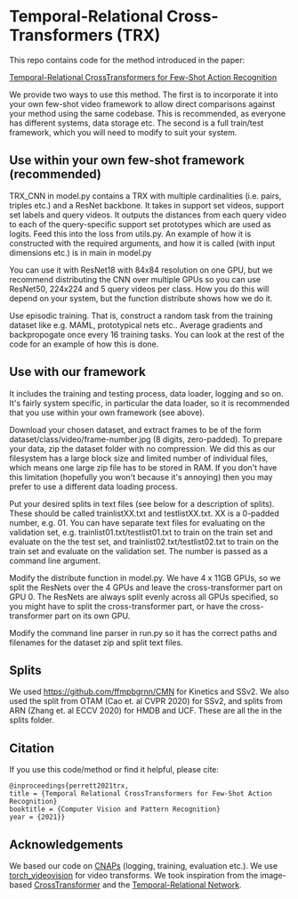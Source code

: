 # Temporal-Relational Cross-Transformers (TRX)


This repo contains code for the method introduced in the paper:

[Temporal-Relational CrossTransformers for Few-Shot Action Recognition](https://arxiv.org/)

We provide two ways to use this method. The first is to incorporate it into your own few-shot video framework to allow direct comparisons against your method using the same codebase. This is recommended, as everyone has different systems, data storage etc. The second is a full train/test framework, which you will need to modify to suit your system.


## Use within your own few-shot framework (recommended)

TRX_CNN in model.py contains a TRX with multiple cardinalities (i.e. pairs, triples etc.) and a ResNet backbone. It takes in support set videos, support set labels and query videos. It outputs the distances from each query video to each of the query-specific support set prototypes which are used as logits. Feed this into the loss from utils.py. An example of how it is constructed with the required arguments, and how it is called (with input dimensions etc.) is in main in model.py

You can use it with ResNet18 with 84x84 resolution on one GPU, but we recommend distributing the CNN over multiple GPUs so you can use ResNet50, 224x224 and 5 query videos per class. How you do this will depend on your system, but the function distribute shows how we do it.

Use episodic training. That is, construct a random task from the training dataset like e.g. MAML, prototypical nets etc.. Average gradients and backpropogate once every 16 training tasks. You can look at the rest of the code for an example of how this is done.



## Use with our framework

It includes the training and testing process, data loader, logging and so on. It's fairly system specific, in particular the data loader, so it is recommended that you use within your own framework (see above).

Download your chosen dataset, and extract frames to be of the form dataset/class/video/frame-number.jpg (8 digits, zero-padded).
To prepare your data, zip the dataset folder with no compression. We did this as our filesystem has a large block size and limited number of individual files, which means one large zip file has to be stored in RAM. If you don't have this limitation (hopefully you won't because it's annoying) then you may prefer to use a different data loading process.

Put your desired splits in text files (see below for a description of splits). These should be called trainlistXX.txt and testlistXX.txt. XX is a 0-padded number, e.g. 01. You can have separate text files for evaluating on the validation set, e.g. trainlist01.txt/testlist01.txt to train on the train set and evaluate on the the test set, and trainlist02.txt/testlist02.txt to train on the train set and evaluate on the validation set. The number is passed as a command line argument.

Modify the distribute function in model.py. We have 4 x 11GB GPUs, so we split the ResNets over the 4 GPUs and leave the cross-transformer part on GPU 0. The ResNets are always split evenly across all GPUs specified, so you might have to split the cross-transformer part, or have the cross-transformer part on its own GPU.

Modify the command line parser in run.py so it has the correct paths and filenames for the dataset zip and split text files.


## Splits
We used https://github.com/ffmpbgrnn/CMN for Kinetics and SSv2.  We also used the split from OTAM (Cao et. al CVPR 2020) for SSv2, and splits from ARN (Zhang et. al ECCV 2020) for HMDB and UCF.  These are all the in the splits folder.


## Citation
If you use this code/method or find it helpful, please cite:

	@inproceedings{perrett2021trx,
	title = {Temporal Relational CrossTransformers for Few-Shot Action Recognition}
	booktitle = {Computer Vision and Pattern Recognition}
	year = {2021}}


## Acknowledgements

We based our code on [CNAPs](https://github.com/cambridge-mlg/cnaps) (logging, training, evaluation etc.). We use [torch_videovision](https://github.com/hassony2/torch_videovision) for video transforms. We took inspiration from the image-based [CrossTransformer](https://proceedings.neurips.cc/paper/2020/file/fa28c6cdf8dd6f41a657c3d7caa5c709-Paper.pdf) and the [Temporal-Relational Network](https://openaccess.thecvf.com/content_ECCV_2018/papers/Bolei_Zhou_Temporal_Relational_Reasoning_ECCV_2018_paper.pdf).
